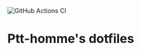 ![GitHub Actions CI](https://github.com/ptt-homme/dotfiles/workflows/GitHub%20Actions%20CI/badge.svg)

# Ptt-homme's dotfiles
